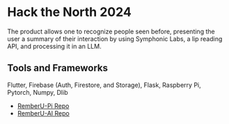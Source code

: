 # Hack the North 2024

The product allows one to recognize people seen before, presenting the user a summary of their interaction by using Symphonic Labs, a lip reading API, and processing it in an LLM.

## Tools and Frameworks

Flutter, Firebase (Auth, Firestore, and Storage), Flask, Raspberry Pi, Pytorch, Numpy, Dlib

  
- [RemberU-Pi Repo](https://github.com/Rosnaky/RemberU-Pi)
- [RemberU-AI Repo](https://github.com/Rosnaky/RemberU-AI)
